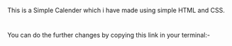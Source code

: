 This is a Simple Calender which i have made using simple HTML and CSS.
#
You can do the further changes by copying this link in your terminal:-
